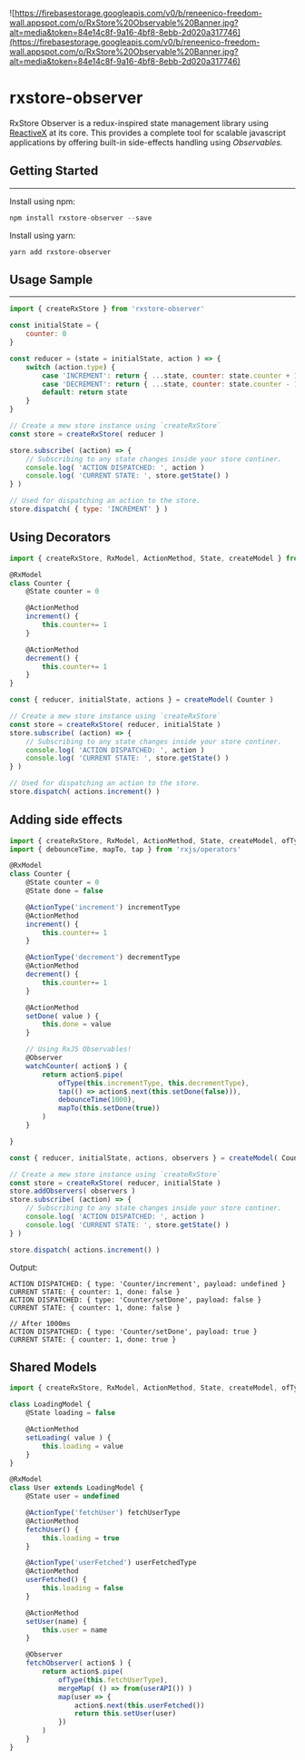 ![https://firebasestorage.googleapis.com/v0/b/reneenico-freedom-wall.appspot.com/o/RxStore%20Observable%20Banner.jpg?alt=media&token=84e14c8f-9a16-4bf8-8ebb-2d020a317746](https://firebasestorage.googleapis.com/v0/b/reneenico-freedom-wall.appspot.com/o/RxStore%20Observable%20Banner.jpg?alt=media&token=84e14c8f-9a16-4bf8-8ebb-2d020a317746)

# rxstore-observer
RxStore Observer is a redux-inspired state management library using [ReactiveX](http://reactivex.io/) at its core. This provides a complete tool for scalable javascript applications by offering built-in side-effects handling using *Observables.*

## Getting Started

---

Install using npm:

```jsx
npm install rxstore-observer --save
```

Install using yarn:
```
yarn add rxstore-observer
```

## Usage Sample

---

```jsx
import { createRxStore } from 'rxstore-observer'

const initialState = {
    counter: 0
}

const reducer = (state = initialState, action ) => {
    switch (action.type) {
        case 'INCREMENT': return { ...state, counter: state.counter + 1 }
        case 'DECREMENT': return { ...state, counter: state.counter - 1 }
        default: return state
    }
}

// Create a mew store instance using `createRxStore`
const store = createRxStore( reducer )

store.subscribe( (action) => {
    // Subscribing to any state changes inside your store continer.
    console.log( 'ACTION DISPATCHED: ', action )
    console.log( 'CURRENT STATE: ', store.getState() ) 
} )

// Used for dispatching an action to the store.
store.dispatch( { type: 'INCREMENT' } )
```

## Using Decorators
```jsx
import { createRxStore, RxModel, ActionMethod, State, createModel } from 'rxstore-observer'

@RxModel
class Counter {
    @State counter = 0

    @ActionMethod
    increment() {
        this.counter+= 1
    }

    @ActionMethod
    decrement() {
        this.counter+= 1
    }
}

const { reducer, initialState, actions } = createModel( Counter )

// Create a mew store instance using `createRxStore`
const store = createRxStore( reducer, initialState )
store.subscribe( (action) => {
    // Subscribing to any state changes inside your store continer.
    console.log( 'ACTION DISPATCHED: ', action )
    console.log( 'CURRENT STATE: ', store.getState() ) 
} )

// Used for dispatching an action to the store.
store.dispatch( actions.increment() )
```

## Adding side effects
```jsx
import { createRxStore, RxModel, ActionMethod, State, createModel, ofType, Observer, ActionType } from 'rxstore-observer'
import { debounceTime, mapTo, tap } from 'rxjs/operators'

@RxModel
class Counter {
    @State counter = 0
    @State done = false

    @ActionType('increment') incrementType
    @ActionMethod
    increment() {
        this.counter+= 1
    }

    @ActionType('decrement') decrementType
    @ActionMethod
    decrement() {
        this.counter+= 1
    }

    @ActionMethod
    setDone( value ) {
        this.done = value
    }

    // Using RxJS Observables!
    @Observer
    watchCounter( action$ ) {
        return action$.pipe( 
            ofType(this.incrementType, this.decrementType),
            tap(() => action$.next(this.setDone(false))),
            debounceTime(1000),
            mapTo(this.setDone(true))
        )
    }

}

const { reducer, initialState, actions, observers } = createModel( Counter )

// Create a mew store instance using `createRxStore`
const store = createRxStore( reducer, initialState )
store.addObservers( observers )
store.subscribe( (action) => {
    // Subscribing to any state changes inside your store continer.
    console.log( 'ACTION DISPATCHED: ', action )
    console.log( 'CURRENT STATE: ', store.getState() ) 
} )

store.dispatch( actions.increment() )
```

Output:
```
ACTION DISPATCHED: { type: 'Counter/increment', payload: undefined }
CURRENT STATE: { counter: 1, done: false }
ACTION DISPATCHED: { type: 'Counter/setDone', payload: false }
CURRENT STATE: { counter: 1, done: false }

// After 1000ms
ACTION DISPATCHED: { type: 'Counter/setDone', payload: true }
CURRENT STATE: { counter: 1, done: true }
```


## Shared Models
```ts
import { createRxStore, RxModel, ActionMethod, State, createModel, ofType, Observer, ActionType, Signal } from 'rxstore-observer'

class LoadingModel {
    @State loading = false

    @ActionMethod
    setLoading( value ) {
        this.loading = value
    }
}

@RxModel
class User extends LoadingModel {
    @State user = undefined

    @ActionType('fetchUser') fetchUserType
    @ActionMethod
    fetchUser() {
        this.loading = true
    }

    @ActionType('userFetched') userFetchedType
    @ActionMethod
    userFetched() {
        this.loading = false
    }

    @ActionMethod
    setUser(name) {
        this.user = name
    }

    @Observer
    fetchObserver( action$ ) {
        return action$.pipe(
            ofType(this.fetchUserType),
            mergeMap( () => from(userAPI()) )
            map(user => {
                action$.next(this.userFetched())
                return this.setUser(user)
            })
        )
    }
}
```